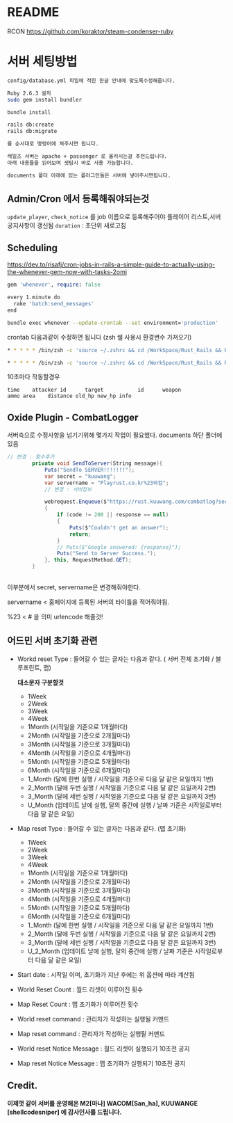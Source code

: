 # README

RCON https://github.com/koraktor/steam-condenser-ruby



# 서버 세팅방법

```bash
config/database.yml 파일에 적힌 한글 안내에 맞도록수정해줍니다.

Ruby 2.6.3 설치
sudo gem install bundler

bundle install

rails db:create
rails db:migrate

를 순서대로 명령어에 쳐주시면 됩니다.

레일즈 서버는 apache + passenger 로 올리시는걸 추천드립니다.
아래 내용들을 읽어보며 셋팅시 바로 사용 가능합니다.

documents 폴더 아래에 있는 플러그인들은 서버에 넣어주시면됩니다.
```



## Admin/Cron 에서 등록해줘야되는것

`update_player`, `check_notice` 를 job 이름으로 등록해주어야 플레이어 리스트,서버 공지사항이 갱신됨
`duration` : 초단위 새로고침



## Scheduling



https://dev.to/risafj/cron-jobs-in-rails-a-simple-guide-to-actually-using-the-whenever-gem-now-with-tasks-2omi



```ruby
gem 'whenever', require: false
```



```bash
every 1.minute do
  rake 'batch:send_messages'
end
```



```bash
bundle exec whenever --update-crontab --set environment='production'
```

crontab 다음과같이 수정하면 됩니다 (zsh 쉘 사용시 환경변수 가져오기)

```bash
* * * * * /bin/zsh -c 'source ~/.zshrc && cd /WorkSpace/Rust_Rails && RAILS_ENV=production bundle exec rake batch:execute_cron --silent >> ./log/schedule.log 2>&1'
```

```bash
* * * * * /bin/zsh -c 'source ~/.zshrc && cd /WorkSpace/Rust_Rails && RAILS_ENV=production bundle exec rake batch:execute_cron --silent >> ./log/schedule.log 2>&1 && sleep 10 && RAILS_ENV=production bundle exec rake batch:execute_cron --silent >> ./log/schedule.log 2>&1 && sleep 10 && RAILS_ENV=production bundle exec rake batch:execute_cron --silent >> ./log/schedule.log 2>&1 && sleep 10 && RAILS_ENV=production bundle exec rake batch:execute_cron --silent >> ./log/schedule.log 2>&1 && sleep 10 && RAILS_ENV=production bundle exec rake batch:execute_cron --silent >> ./log/schedule.log 2>&1'
```

10초마다 작동할경우

```
time    attacker id      target           id      weapon                                                           ammo area    distance old_hp new_hp info
```





## Oxide Plugin - CombatLogger

서버측으로 수정사항을 넘기기위해 몇가지 작업이 필요했다. documents 하단 폴더에 있음

```csharp
// 변경 : 함수추가
		private void SendToServer(String message){
			Puts("SendTo SERVER!!!!!!!");
			var secret = "kuuwang";
			var servername = "Playrust.co.kr%23와컴";
			// 변경 : 서버정보

			webrequest.Enqueue($"https://rust.kuuwang.com/combatlog?secret={secret}&server={servername}&message="+message, null, (code, response) =>
			{
				if (code != 200 || response == null)
				{
					Puts($"Couldn't get an answer");
					return;
				}
				// Puts($"Google answered: {response}");
				Puts("Send to Server Success.");
			}, this, RequestMethod.GET);
		}
		
```

이부분에서 secret, servername은 변경해줘야한다.

servername < 홈페이지에 등록된 서버의 타이틀을 적어줘야됨.

%23 < # 을 의미 urlencode 해줄것!







## 어드민 서버 초기화 관련

-   Workd reset Type : 들어갈 수 있는 글자는 다음과 같다. ( 서버 전체 초기화 / 블루프린트, 맵)

    **대소문자 구분할것**

    -   1Week
    -   2Week
    -   3Week
    -   4Week
    -   1Month (시작일을 기준으로 1개월마다)
    -   2Month (시작일을 기준으로 2개월마다)
    -   3Month (시작일을 기준으로 3개월마다)
    -   4Month (시작일을 기준으로 4개월마다)
    -   5Month (시작일을 기준으로 5개월마다)
    -   6Month (시작일을 기준으로 6개월마다)
    -   1_Month (달에 한번 실행 / 시작일을 기준으로 다음 달 같은 요일까지 1번)
    -   2_Month (달에 두번 실행 / 시작일을 기준으로 다음 달 같은 요일까지 2번)
    -   3_Month (달에 세번 실행 / 시작일을 기준으로 다음 달 같은 요일까지 3번)
    -   U_Month (업데이트 날에 실행, 달의 중간에 실행 / 날짜 기준은 시작일로부터 다음 달 같은 요일)

-   Map reset Type : 들어갈 수 있는 글자는 다음과 같다. (맵 초기화)
    -   1Week
    -   2Week
    -   3Week
    -   4Week
    -   1Month (시작일을 기준으로 1개월마다)
    -   2Month (시작일을 기준으로 2개월마다)
    -   3Month (시작일을 기준으로 3개월마다)
    -   4Month (시작일을 기준으로 4개월마다)
    -   5Month (시작일을 기준으로 5개월마다)
    -   6Month (시작일을 기준으로 6개월마다)
    -   1_Month (달에 한번 실행 / 시작일을 기준으로 다음 달 같은 요일까지 1번)
    -   2_Month (달에 두번 실행 / 시작일을 기준으로 다음 달 같은 요일까지 2번)
    -   3_Month (달에 세번 실행 / 시작일을 기준으로 다음 달 같은 요일까지 3번)
    -   U_2_Month (업데이트 날에 실행, 달의 중간에 실행 / 날짜 기준은 시작일로부터 다음 달 같은 요일)

-   Start date : 시작일 이며, 초기화가 지난 후에는 위 옵션에 따라 계산됨

-   World Reset Count : 월드 리셋이 이루어진 횟수

-   Map Reset Count : 맵 초기화가 이루어진 횟수

-   World reset command : 관리자가 작성하는 실행될 커맨드

-   Map reset command : 관리자가 작성하는 실행될 커맨드

-   World reset Notice Message : 월드 리셋이 실행되기 10초전 공지

-   Map reset Notice Message : 맵 초기화가 실행되기 10초전 공지





## Credit.

**이제껏 같이 서버를 운영해온 M2[마나] WACOM[San_ha], KUUWANGE [shellcodesniper] 에 감사인사를 드립니다.**